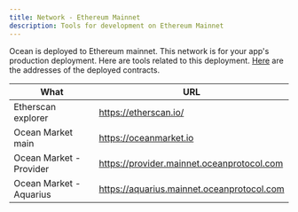 ```yaml
---
title: Network - Ethereum Mainnet
description: Tools for development on Ethereum Mainnet
---
```


Ocean is deployed to Ethereum mainnet. This network is for your app's production deployment. Here are tools related to this deployment. [Here](https://github.com/oceanprotocol/contracts/blob/master/docs/deployments/mainnet.md) are the addresses of the deployed contracts.

| What                    | URL                    |
| ----------------------- | ---------------------- |
| Etherscan explorer      | https://etherscan.io/  |
| Ocean Market main       | https://oceanmarket.io |
| Ocean Market - Provider | https://provider.mainnet.oceanprotocol.com |
| Ocean Market - Aquarius | https://aquarius.mainnet.oceanprotocol.com |

